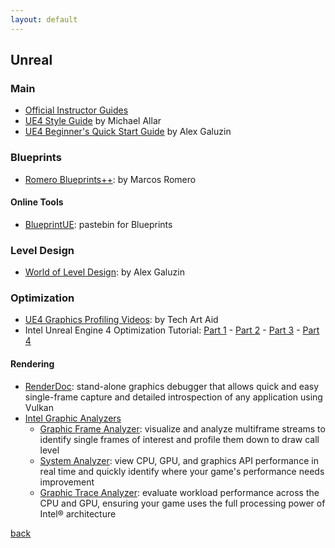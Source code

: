 ```yaml
---
layout: default
---
```


## Unreal

### Main

* [Official Instructor Guides](https://www.unrealengine.com/en-US/educators/resources)
* [UE4 Style Guide](https://github.com/Allar/ue4-style-guide) by Michael Allar
* [UE4 Beginner's Quick Start Guide](https://www.worldofleveldesign.com/store/free-guides/ue4-beginners-crash-course-guide.php) by Alex Galuzin

### Blueprints

* [Romero Blueprints++](https://romeroblueprints.blogspot.com/): by Marcos Romero

#### Online Tools

* [BlueprintUE](https://blueprintue.com/): pastebin for Blueprints

### Level Design

* [World of Level Design](https://www.worldofleveldesign.com/): by Alex Galuzin

### Optimization

* [UE4 Graphics Profiling Videos](https://www.youtube.com/playlist?list=PLF8ktr3i-U4A7vuQ6TXPr3f-bhmy6xM3S): by Tech Art Aid
* Intel Unreal Engine 4 Optimization Tutorial: [Part 1](https://software.intel.com/content/www/us/en/develop/articles/unreal-engine-4-optimization-tutorial-part-1.html) - [Part 2](https://software.intel.com/content/www/us/en/develop/articles/unreal-engine-4-optimization-tutorial-part-2.html) - [Part 3](https://software.intel.com/content/www/us/en/develop/articles/unreal-engine-4-optimization-tutorial-part-3.html) - [Part 4](https://software.intel.com/content/www/us/en/develop/articles/unreal-engine-4-optimization-tutorial-part-4.html)

#### Rendering

* [RenderDoc](https://renderdoc.org/): stand-alone graphics debugger that allows quick and easy single-frame capture and detailed introspection of any application using Vulkan
* [Intel Graphic Analyzers](https://software.intel.com/content/www/us/en/develop/tools/graphics-performance-analyzers.html)
  * [Graphic Frame Analyzer](https://software.intel.com/content/www/us/en/develop/tools/graphics-performance-analyzers/graphics-frame-analyzer.html): visualize and analyze multiframe streams to identify single frames of interest and profile them down to draw call level
  * [System Analyzer](https://software.intel.com/content/www/us/en/develop/tools/graphics-performance-analyzers/system-analyzer.html): view CPU, GPU, and graphics API performance in real time and quickly identify where your game's performance needs improvement
  * [Graphic Trace Analyzer](https://software.intel.com/content/www/us/en/develop/tools/graphics-performance-analyzers/graphics-trace-analyzer.html): evaluate workload performance across the CPU and GPU, ensuring your game uses the full processing power of Intel® architecture


[back](../)
